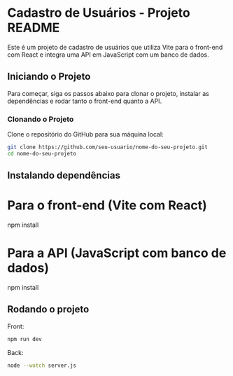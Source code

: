 # Cadastro de Usuários - Projeto README

Este é um projeto de cadastro de usuários que utiliza Vite para o front-end com React e integra uma API em JavaScript com um banco de dados. 

## Iniciando o Projeto

Para começar, siga os passos abaixo para clonar o projeto, instalar as dependências e rodar tanto o front-end quanto a API.

### Clonando o Projeto

Clone o repositório do GitHub para sua máquina local:

```bash
git clone https://github.com/seu-usuario/nome-do-seu-projeto.git
cd nome-do-seu-projeto
```

## Instalando dependências
# Para o front-end (Vite com React)
npm install

# Para a API (JavaScript com banco de dados)
npm install

## Rodando o projeto
Front:
```bash
npm run dev
```

Back:
```bash
node --watch server.js
```